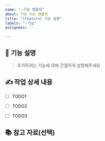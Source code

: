 ```yaml
---
name: "✨기능 템플릿"
about: 기능 이슈 템플릿
title: "[Feature] 기능 설명"
labels: "✨기능"
assignees: ''

---
```


## 💬 기능 설명

> 추가하려는 기능에 대해 간결하게 설명해주세요

## ✍ 작업 상세 내용

- [ ] TODO1
- [ ] TODO2
- [ ] TODO3


## 📚 참고 자료(선택)
